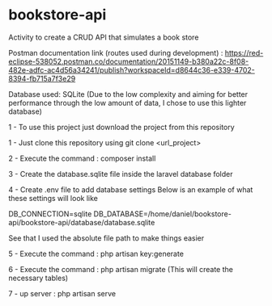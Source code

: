 # bookstore-api
Activity to create a CRUD API that simulates a book store

Postman documentation link (routes used during development) : https://red-eclipse-538052.postman.co/documentation/20151149-b380a22c-8f08-482e-adfc-ac4d56a34241/publish?workspaceId=d8644c36-e339-4702-8394-fb715a7f3e29


Database used: SQLite (Due to the low complexity and aiming for better performance through the low amount of data, I chose to use this lighter database)


1 - To use this project just download the project from this repository

1 - Just clone this repository using git clone <url_project>

2 - Execute the command : composer install

3 - Create the database.sqlite file inside the laravel database folder

4 - Create .env file to add database settings Below is an example of what these settings will look like

DB_CONNECTION=sqlite
DB_DATABASE=/home/daniel/bookstore-api/bookstore-api/database/database.sqlite

See that I used the absolute file path to make things easier

5 - Execute the command : php artisan key:generate

6 - Execute the command : php artisan migrate (This will create the necessary tables)

7 - up server : php artisan serve

